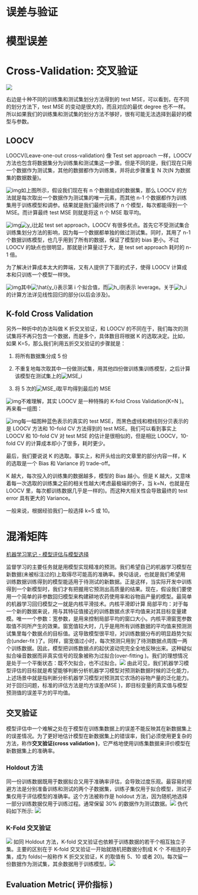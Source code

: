 # 误差与验证

# 模型误差

# Cross-Validation: 交叉验证

![](https://pic1.zhimg.com/v2-577bb114a1073273452cc1c73045e274_b.png)

右边是十种不同的训练集和测试集划分方法得到的 test MSE，可以看到，在不同的划分方法下，test MSE 的变动是很大的，而且对应的最优 degree 也不一样。所以如果我们的训练集和测试集的划分方法不够好，很有可能无法选择到最好的模型与参数。

## LOOCV

LOOCV(Leave-one-out cross-validation) 像 Test set approach 一样，LOOCV 方法也包含将数据集分为训练集和测试集这一步骤。但是不同的是，我们现在只用一个数据作为测试集，其他的数据都作为训练集，并将此步骤重复 N 次(N 为数据集的数据数量)。

![img](https://pic1.zhimg.com/v2-27f8c5989dd7790ccf6b626e6854e06c_b.png)如上图所示，假设我们现在有 n 个数据组成的数据集，那么 LOOCV 的方法就是每次取出一个数据作为测试集的唯一元素，而其他 n-1 个数据都作为训练集用于训练模型和调参。结果就是我们最终训练了 n 个模型，每次都能得到一个 MSE。而计算最终 test MSE 则就是将这 n 个 MSE 取平均。

![img](https://pic1.zhimg.com/v2-c6a79e230f946da8aefd793ed57c0454_b.png)![y_i](https://zhihu.com/equation?tex=y_i)比起 test set approach，LOOCV 有很多优点。首先它不受测试集合训练集划分方法的影响，因为每一个数据都单独的做过测试集。同时，其用了 n-1 个数据训练模型，也几乎用到了所有的数据，保证了模型的 bias 更小。不过 LOOCV 的缺点也很明显，那就是计算量过于大，是 test set approach 耗时的 n-1 倍。

为了解决计算成本太大的弊端，又有人提供了下面的式子，使得 LOOCV 计算成本和只训练一个模型一样快。

![img](https://pic2.zhimg.com/v2-ec72b82d605902ddfa060c2fb5777a05_b.png)其中![\hat{y_i}](https://zhihu.com/equation?tex=%5Chat%7By_i%7D)表示第 i 个拟合值，而![h_i](https://zhihu.com/equation?tex=h_i)则表示 leverage。关于![h_i](https://zhihu.com/equation?tex=h_i)的计算方法详见线性回归的部分(以后会涉及)。

## K-fold Cross Validation

另外一种折中的办法叫做 K 折交叉验证，和 LOOCV 的不同在于，我们每次的测试集将不再只包含一个数据，而是多个，具体数目将根据 K 的选取决定。比如，如果 K=5，那么我们利用五折交叉验证的步骤就是：

1. 将所有数据集分成 5 份

2. 不重复地每次取其中一份做测试集，用其他四份做训练集训练模型，之后计算该模型在测试集上的![MSE_i](https://zhihu.com/equation?tex=MSE_i)

3. 将 5 次的![MSE_i](https://zhihu.com/equation?tex=MSE_i)取平均得到最后的 MSE

![img](https://pic4.zhimg.com/v2-fcb843dd06c15a515d03a543864bbb77_b.png)不难理解，其实 LOOCV 是一种特殊的 K-fold Cross Validation(K=N )。再来看一组图：

![img](https://pic2.zhimg.com/v2-daf077823e7faa57c6f4014389fe12b9_b.png)每一幅图种蓝色表示的真实的 test MSE，而黑色虚线和橙线则分贝表示的是 LOOCV 方法和 10-fold CV 方法得到的 test MSE。我们可以看到事实上 LOOCV 和 10-fold CV 对 test MSE 的估计是很相似的，但是相比 LOOCV，10-fold CV 的计算成本却小了很多，耗时更少。

最后，我们要说说 K 的选取。事实上，和开头给出的文章里的部分内容一样，K 的选取是一个 Bias 和 Variance 的 trade-off。

K 越大，每次投入的训练集的数据越多，模型的 Bias 越小。但是 K 越大，又意味着每一次选取的训练集之前的相关性越大(考虑最极端的例子，当 k=N，也就是在 LOOCV 里，每次都训练数据几乎是一样的)。而这种大相关性会导致最终的 test error 具有更大的 Variance。

一般来说，根据经验我们一般选择 k=5 或 10。

# 混淆矩阵

[机器学习笔记 - 模型评估与模型选择](http://blog.rainy.im/2016/03/28/ml-model-selection/)

监督学习的主要任务就是用模型实现精准的预测。我们希望自己的机器学习模型在新数据(未被标注过的)上取得尽可能高的准确率。换句话说，也就是我们希望用 训练数据训练得到的模型能适用于待测试的新数据。正是这样，当实际开发中训练得到一个新模型时，我们才有把握用它预测出高质量的结果。现在，假设我们要使用一个简单的非参数回归模型来构建耕地农药使用率和谷物亩产量的模型。最简单的机器学习回归模型之一就是内核平滑技术。内核平滑即计算 局部平均：对于每一个新的数据来说，用与其特征值接近的训练数据点求平均值来对其目标变量建模。唯一一个参数：宽参数，是用来控制局部平均的窗口大小。内核平滑窗宽参数取值不同所产生的效果。窗宽值较大时，几乎是用所有训练数据的平均值来预测测试集里每个数据点的目标值。这导致模型很平坦，对训练数据分布的明显趋势欠拟合(under-fit )了。同样，窗宽值过小时，每次预测只用到了待测数据点周围一两个训练数据。因此，模型把训练数据点的起伏波动完完全全地反映出来。这种疑似拟合噪音数据而非真实信号的现象被称为过拟合(over-fitting )。我们的理想情况是处于一个平衡状态：既不欠拟合，也不过拟合。![](http://mmbiz.qpic.cn/mmbiz/Pn4Sm0RsAughQO34EKthdtP0lj5eE2E7OykekrBrkAW1MoIGF0rJvmM6ibMH2nPMtW7v1hmJ4b4ODO7qIHhjCzA/640?wx_fmt=png&wxfrom=5&wx_lazy=1) 由此可见，我们机器学习模型评估的目标就是希望能够判断分析机器学习模型对预测新数据时候的泛化能力，上述场景中就是指判断分析机器学习模型对预测其它农场的谷物产量的泛化能力。对于回归问题，标准的评估方法是均方误差(MSE )，即目标变量的真实值与模型预测值的误差平方的平均值。

## 交叉验证

模型评估中一个难解之处在于模型在训练集数据上的误差不能反映其在新数据集上的误差情况。为了更好地估计模型在新数据集上的错误率，我们必须使用更复杂的方法，称作**交叉验证(cross validation )**，它严格地使用训练集数据来评价模型在新数据集上的准确率。

### Holdout 方法

同一份训练数据既用于数据拟合又用于准确率评估，会导致过度乐观。最容易的规避方法是分别准备训练和测试的两个子数据集，训练子集仅用于拟合模型，测试子集仅用于评估模型的准确率。这个方法被称作是 holdout 方法，因为随机地选择一部分训练数据仅用于训练过程。通常保留 30% 的数据作为测试数据。![](http://mmbiz.qpic.cn/mmbiz/Pn4Sm0RsAughQO34EKthdtP0lj5eE2E7tevaallxmsz753137Tzj1TQBd7FXCSMU2iaoWzyIiaxteSFEGwOw9FLg/640?wx_fmt=png&wxfrom=5&wx_lazy=1) 伪代码如下所示: ![](http://mmbiz.qpic.cn/mmbiz/Pn4Sm0RsAughQO34EKthdtP0lj5eE2E72r5bVUaRKvuVuK7k7tjVMcEfh1ljKy3qSL1ASZfHoDUXMVZOcSZ5Jg/640?wx_fmt=png&wxfrom=5&wx_lazy=1)

### K-Fold 交叉验证

![](http://mmbiz.qpic.cn/mmbiz/Pn4Sm0RsAughQO34EKthdtP0lj5eE2E7SSicUVS7NN6E7R394TxW3AhstdbVQZmTz3G4Z7icRLs1ichccVPoFqrfg/640?wx_fmt=png&wxfrom=5&wx_lazy=1) 如同 Holdout 方法，K-fold 交叉验证也依赖于训练数据的若干个相互独立子集。主要的区别在于 K-fold 交叉验证一开始就随机把数据分割成 K 个 不相连的子集，成为 folds(一般称作 K 折交叉验证，K 的取值有 5、10 或者 20)。每次留一份数据作为测试集，其余数据用于训练模型。![](http://mmbiz.qpic.cn/mmbiz/Pn4Sm0RsAughQO34EKthdtP0lj5eE2E7YRZpXTQ8FxIYtB4Ydxyx6ib57ODia2hNdn3rjP2ATSRxSSQfbTvkgAwg/640?wx_fmt=png&wxfrom=5&wx_lazy=1)

## Evaluation Metric( 评价指标 )
